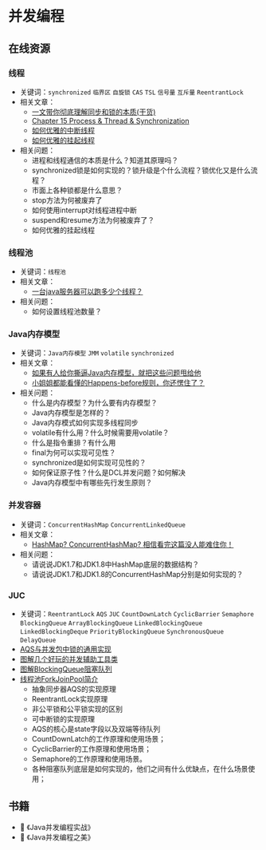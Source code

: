 # 并发编程

## 在线资源

### 线程
- 关键词：`synchronized` `临界区` `自旋锁` `CAS` `TSL` `信号量` `互斥量` `ReentrantLock`
- 相关文章：
  - [一文带你彻底理解同步和锁的本质(干货)](https://www.itzhai.com/cpj/process-synchronization-and-lock.html)
  - [Chapter 15 Process & Thread & Synchronization](https://www.zybuluo.com/gone/note/35572)
  - [如何优雅的中断线程](https://www.itzhai.com/cpj/how-to-interrupt-threads-gracefully.html)
  - [如何优雅的挂起线程](https://www.itzhai.com/cpj/how-to-suspend-threads-gracefully.html)
- 相关问题：
  - 进程和线程通信的本质是什么？知道其原理吗？
  - synchronized锁是如何实现的？锁升级是个什么流程？锁优化又是什么流程？
  - 市面上各种锁都是什么意思？
  - stop方法为何被废弃了
  - 如何使用interrupt对线程进程中断
  - suspend和resume方法为何被废弃了？
  - 如何优雅的挂起线程

### 线程池

- 关键词：`线程池`
- 相关文章：
  - [一台java服务器可以跑多少个线程？](https://www.jianshu.com/p/f1930596947d)
- 相关问题：
  - 如何设置线程池数量？

### Java内存模型

- 关键词：`Java内存模型` `JMM` `volatile` `synchronized`
- 相关文章：
  - [如果有人给你撕逼Java内存模型，就把这些问题甩给他](https://www.itzhai.com/cpj/how-the-java-memory-model-works.html)
  - [小姐姐都能看懂的Happens-before规则，你还愣住了？](https://mp.weixin.qq.com/s/b-kZfWY0-VO95wts0sAo0w)
- 相关问题：
  - 什么是内存模型？为什么要有内存模型？
  - Java内存模型是怎样的？
  - Java内存模式如何实现多线程同步
  - volatile有什么用？什么时候需要用volatile？
  - 什么是指令重排？有什么用
  - final为何可以实现可见性？
  - synchronized是如何实现可见性的？
  - 如何保证原子性？什么是DCL并发问题？如何解决
  - Java内存模型中有哪些先行发生原则？

### 并发容器

- 关键词：`ConcurrentHashMap` `ConcurrentLinkedQueue`
- 相关文章：
  - [HashMap? ConcurrentHashMap? 相信看完这篇没人能难住你！](https://crossoverjie.top/2018/07/23/java-senior/ConcurrentHashMap/)
- 相关问题：
  - 请说说JDK1.7和JDK1.8中HashMap底层的数据结构？
  - 请说说JDK1.7和JDK1.8的ConcurrentHashMap分别是如何实现的？


### JUC
- 关键词：`ReentrantLock` `AQS` `JUC` `CountDownLatch` `CyclicBarrier` `Semaphore` `BlockingQueue` `ArrayBlockingQueue` `LinkedBlockingQueue` `LinkedBlockingDeque` `PriorityBlockingQueue` `SynchronousQueue` `DelayQueue`
- [AQS与并发包中锁的通用实现](https://www.itzhai.com/cpj/aqs-and-lock-implementation-in-concurrent-packages.html)
- [图解几个好玩的并发辅助工具类](https://www.itzhai.com/cpj/graphical-several-fun-concurrent-helper-classes.html)
- [图解BlockingQueue阻塞队列](https://www.itzhai.com/cpj/graphical-blocking-queue.html)
- [线程池ForkJoinPool简介](http://javakk.com/215.html)
  - 抽象同步器AQS的实现原理
  - ReentrantLock实现原理
  - 非公平锁和公平锁实现的区别
  - 可中断锁的实现原理
  - AQS的核心是state字段以及双端等待队列
  - CountDownLatch的工作原理和使用场景；
  - CyclicBarrier的工作原理和使用场景；
  - Semaphore的工作原理和使用场景。
  - 各种阻塞队列底层是如何实现的，他们之间有什么优缺点，在什么场景使用；

## 书籍

* :book: 《Java并发编程实战》
* :book: 《Java并发编程之美》
